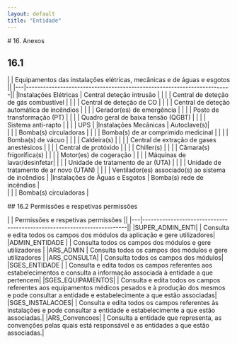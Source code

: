 ```yaml
---
layout: default
title: "Entidade"
---
```


<p id="listaeqcr"></p>
# 16. Anexos

## 16.1 

|   | Equipamentos das instalações elétricas, mecânicas e de águas e esgotos ||
|---|------------------------------------------------------------------------|| 
|Instalações Elétricas				          | Central deteção intrusão |
| |                                           | Central de deteção de gás combustível |
| |                                           | Central de deteção de CO |
| |                                           | Central de deteção automática de incêndios |
| |                                           | Gerador(es) de emergência |
| |                                           | Posto de transformação (PT) |
| |                                           | Quadro geral de baixa tensão (QGBT) |
| |                                           | Sistema anti-rapto |
| |                                           | UPS |
|Instalações Mecânicas		                  | Autoclave(s)|	          
| |                                           | Bomba(s) circuladoras |
| |                                           | Bomba(s) de ar comprimido medicinal |
| |                                           | Bomba(s) de vácuo |
| |                                           | Caldeira(s) |
| |                                           | Central de extração de gases anestésicos |
| |                                           | Central de protóxido |
| |                                           | Chiller(s) |
| |                                           | Câmara(s) frigorífica(s) |
| |                                           | Motor(es) de cogeração |
| |                                           | Máquinas de lavar/desinfetar|
| |                                           | Unidade de tratamento de ar (UTA) |
| |                                           | Unidade de tratamento de ar novo (UTAN) |
| |                                           | Ventilador(es) associado(s) ao sistema de incêndios |
|Instalações de Águas e Esgotos		          | Bomba(s) rede de incêndios |     
| |                                           | Bomba(s) circuladoras |

<p id="listaperfis"></p>
## 16.2 Permissões e respetivas permissões

|   | Permissões e respetivas permissões                                     ||
|---|------------------------------------------------------------------------|| 
|SUPER_ADMIN_ENTI|            | Consulta e edita todos os campos dos módulos da aplicação e gere utilizadores|
|ADMIN_ENTIDADE |             | Consulta todos os campos dos módulos e gere utilizadores | 
|ARS_ADMIN			          | Consulta todos os campos dos módulos e gere utilizadores |
|ARS_CONSULTA|                | Consulta todos os campos dos módulos|
|SGES_ENTIDADE |  			  | Consulta e edita todos os campos referentes aos estabelecimentos e consulta a informação associada à entidade a que pertencem|
|SGES_EQUIPAMENTOS|           | Consulta e edita todos os campos referentes aos equipamentos médicos pesados e à produção dos mesmos e pode consultar a entidade e estabelecimente a que estão associadas|
|SGES_INSTALACOES|            | Consulta e edita todos os campos referentes às instalações e pode consultar a entidade e estabelecimente a que estão associadas.|
|ARS_Convencoes|              | Consulta a entidade que representa, as convenções pelas quais está responsável e as entidades a que estão associadas.|

    